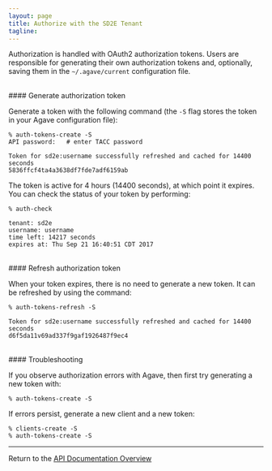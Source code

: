 ```yaml
---
layout: page
title: Authorize with the SD2E Tenant
tagline:
---
```


Authorization is handled with OAuth2 authorization tokens. Users are responsible
for generating their own authorization tokens and, optionally, saving them in the
`~/.agave/current` configuration file.

<br>
#### Generate authorization token

Generate a token with the following command (the `-S` flag stores the token in
your Agave configuration file):
```
% auth-tokens-create -S
API password:   # enter TACC password

Token for sd2e:username successfully refreshed and cached for 14400 seconds
5836ffcf4ta4a3638df7fde7adf6159ab
```

The token is active for 4 hours (14400 seconds), at which point it expires. You
can check the status of your token by performing:
```
% auth-check

tenant: sd2e
username: username
time left: 14217 seconds
expires at: Thu Sep 21 16:40:51 CDT 2017
```

<br>
#### Refresh authorization token

When your token expires, there is no need to generate a new token. It can be
refreshed by using the command:
```
% auth-tokens-refresh -S

Token for sd2e:username successfully refreshed and cached for 14400 seconds
d6f5da11v69ad337f9gaf1926487f9ec4
```

<br>
#### Troubleshooting

If you observe authorization errors with Agave, then first try generating a
new token with:
```
% auth-tokens-create -S
```

If errors persist, generate a new client and a new token:
```
% clients-create -S
% auth-tokens-create -S
```

---
Return to the [API Documentation Overview](../index.md)
